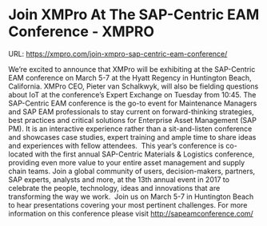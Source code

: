 # Join XMPro At The SAP-Centric EAM Conference - XMPRO

URL: https://xmpro.com/join-xmpro-sap-centric-eam-conference/

We’re excited to announce that XMPro will be exhibiting at the SAP-Centric EAM conference on March 5-7 at the Hyatt Regency in Huntington Beach, California. 
XMPro CEO, Pieter van Schalkwyk, will also be fielding questions about IoT at the conference’s Expert Exchange on Tuesday from 10:45.
The SAP-Centric EAM conference is the go-to event for Maintenance Managers and SAP EAM professionals to stay current on forward-thinking strategies, best practices and critical solutions for Enterprise Asset Management (SAP PM). It is an interactive experience rather than a sit-and-listen conference and showcases case studies, expert training and ample time to share ideas and experiences with fellow attendees. 
This year’s conference is co-located with the first annual SAP-Centric Materials & Logistics conference, providing even more value to your entire asset management and supply chain teams. Join a global community of users, decision-makers, partners, SAP experts, analysts and more, at the 13th annual event in 2017 to celebrate the people, technology, ideas and innovations that are transforming the way we work. 
Join us on March 5-7 in Huntington Beach to hear presentations covering your most pertinent challenges. For more information on this conference please visit http://sapeamconference.com/